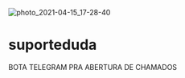 ![photo_2021-04-15_17-28-40](https://user-images.githubusercontent.com/41293409/114934279-15f56080-9e10-11eb-9ca9-25cdf7031651.jpg)
# suporteduda
BOTA TELEGRAM PRA ABERTURA DE CHAMADOS 

